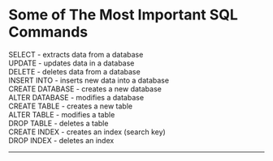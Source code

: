 # Some of The Most Important SQL Commands
SELECT - extracts data from a database<br />
UPDATE - updates data in a database<br />
DELETE - deletes data from a database<br />
INSERT INTO - inserts new data into a database<br />
CREATE DATABASE - creates a new database<br />
ALTER DATABASE - modifies a database<br />
CREATE TABLE - creates a new table<br />
ALTER TABLE - modifies a table<br />
DROP TABLE - deletes a table<br />
CREATE INDEX - creates an index (search key)<br />
DROP INDEX - deletes an index<br />

----------------------------------------------------------------

